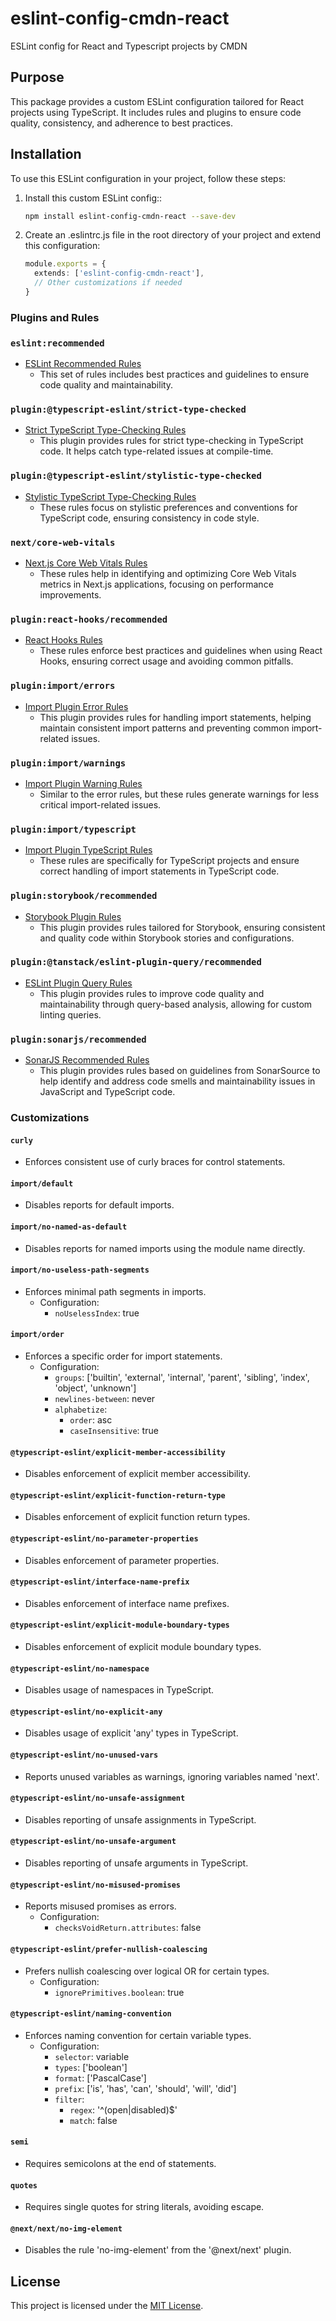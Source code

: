 # eslint-config-cmdn-react

ESLint config for React and Typescript projects by CMDN

## Purpose

This package provides a custom ESLint configuration tailored for React projects using TypeScript. It includes rules and plugins to ensure code quality, consistency, and adherence to best practices.

## Installation

To use this ESLint configuration in your project, follow these steps:

1. Install this custom ESLint config::
   ```bash
   npm install eslint-config-cmdn-react --save-dev
   ```
2. Create an .eslintrc.js file in the root directory of your project and extend this configuration:
   ```ts
   module.exports = {
     extends: ['eslint-config-cmdn-react'],
     // Other customizations if needed
   }
   ```

### Plugins and Rules

### `eslint:recommended`

- [ESLint Recommended Rules](https://eslint.org/docs/rules/)
  - This set of rules includes best practices and guidelines to ensure code quality and maintainability.

### `plugin:@typescript-eslint/strict-type-checked`

- [Strict TypeScript Type-Checking Rules](https://github.com/typescript-eslint/typescript-eslint/tree/master/packages/eslint-plugin#supported-rules)
  - This plugin provides rules for strict type-checking in TypeScript code. It helps catch type-related issues at compile-time.

### `plugin:@typescript-eslint/stylistic-type-checked`

- [Stylistic TypeScript Type-Checking Rules](https://github.com/typescript-eslint/typescript-eslint/tree/master/packages/eslint-plugin#supported-rules)
  - These rules focus on stylistic preferences and conventions for TypeScript code, ensuring consistency in code style.

### `next/core-web-vitals`

- [Next.js Core Web Vitals Rules](https://nextjs.org/docs/basic-features/eslint#core-web-vitals)
  - These rules help in identifying and optimizing Core Web Vitals metrics in Next.js applications, focusing on performance improvements.

### `plugin:react-hooks/recommended`

- [React Hooks Rules](https://reactjs.org/docs/hooks-rules.html)
  - These rules enforce best practices and guidelines when using React Hooks, ensuring correct usage and avoiding common pitfalls.

### `plugin:import/errors`

- [Import Plugin Error Rules](https://github.com/benmosher/eslint-plugin-import#rules)
  - This plugin provides rules for handling import statements, helping maintain consistent import patterns and preventing common import-related issues.

### `plugin:import/warnings`

- [Import Plugin Warning Rules](https://github.com/benmosher/eslint-plugin-import#rules)
  - Similar to the error rules, but these rules generate warnings for less critical import-related issues.

### `plugin:import/typescript`

- [Import Plugin TypeScript Rules](https://github.com/benmosher/eslint-plugin-import#typescript)
  - These rules are specifically for TypeScript projects and ensure correct handling of import statements in TypeScript code.

### `plugin:storybook/recommended`

- [Storybook Plugin Rules](https://github.com/storybookjs/eslint-plugin-storybook#usage)
  - This plugin provides rules tailored for Storybook, ensuring consistent and quality code within Storybook stories and configurations.

### `plugin:@tanstack/eslint-plugin-query/recommended`

- [ESLint Plugin Query Rules](https://github.com/tanstack/eslint-plugin-query#rules)
  - This plugin provides rules to improve code quality and maintainability through query-based analysis, allowing for custom linting queries.

### `plugin:sonarjs/recommended`

- [SonarJS Recommended Rules](https://github.com/SonarSource/eslint-plugin-sonarjs#supported-rules)
  - This plugin provides rules based on guidelines from SonarSource to help identify and address code smells and maintainability issues in JavaScript and TypeScript code.

### Customizations

#### `curly`

- Enforces consistent use of curly braces for control statements.

#### `import/default`

- Disables reports for default imports.

#### `import/no-named-as-default`

- Disables reports for named imports using the module name directly.

#### `import/no-useless-path-segments`

- Enforces minimal path segments in imports.
  - Configuration:
    - `noUselessIndex`: true

#### `import/order`

- Enforces a specific order for import statements.
  - Configuration:
    - `groups`: ['builtin', 'external', 'internal', 'parent', 'sibling', 'index', 'object', 'unknown']
    - `newlines-between`: never
    - `alphabetize`:
      - `order`: asc
      - `caseInsensitive`: true

#### `@typescript-eslint/explicit-member-accessibility`

- Disables enforcement of explicit member accessibility.

#### `@typescript-eslint/explicit-function-return-type`

- Disables enforcement of explicit function return types.

#### `@typescript-eslint/no-parameter-properties`

- Disables enforcement of parameter properties.

#### `@typescript-eslint/interface-name-prefix`

- Disables enforcement of interface name prefixes.

#### `@typescript-eslint/explicit-module-boundary-types`

- Disables enforcement of explicit module boundary types.

#### `@typescript-eslint/no-namespace`

- Disables usage of namespaces in TypeScript.

#### `@typescript-eslint/no-explicit-any`

- Disables usage of explicit 'any' types in TypeScript.

#### `@typescript-eslint/no-unused-vars`

- Reports unused variables as warnings, ignoring variables named 'next'.

#### `@typescript-eslint/no-unsafe-assignment`

- Disables reporting of unsafe assignments in TypeScript.

#### `@typescript-eslint/no-unsafe-argument`

- Disables reporting of unsafe arguments in TypeScript.

#### `@typescript-eslint/no-misused-promises`

- Reports misused promises as errors.
  - Configuration:
    - `checksVoidReturn.attributes`: false

#### `@typescript-eslint/prefer-nullish-coalescing`

- Prefers nullish coalescing over logical OR for certain types.
  - Configuration:
    - `ignorePrimitives.boolean`: true

#### `@typescript-eslint/naming-convention`

- Enforces naming convention for certain variable types.
  - Configuration:
    - `selector`: variable
    - `types`: ['boolean']
    - `format`: ['PascalCase']
    - `prefix`: ['is', 'has', 'can', 'should', 'will', 'did']
    - `filter`:
      - `regex`: '^(open|disabled)$'
      - `match`: false

#### `semi`

- Requires semicolons at the end of statements.

#### `quotes`

- Requires single quotes for string literals, avoiding escape.

#### `@next/next/no-img-element`

- Disables the rule 'no-img-element' from the '@next/next' plugin.

## License

This project is licensed under the [MIT License](LICENSE).
